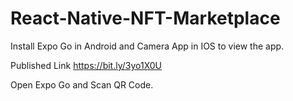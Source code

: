 # React-Native-NFT-Marketplace

Install Expo Go in Android and Camera App in IOS to view the app.

Published Link
https://bit.ly/3yo1X0U

Open Expo Go and Scan QR Code.

